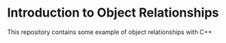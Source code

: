 # Introduction to Object Relationships
This repository contains some example of object relationships with C++
